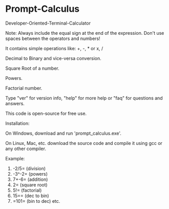 # Prompt-Calculus
Developer-Oriented-Terminal-Calculator

Note: Always include the equal sign at the end of the expression. Don't use spaces between the operators and numbers!


It contains simple operations like: +, -, * or x, /

Decimal to Binary and vice-versa conversion.

Square Root of a number.

Powers.

Factorial number.


Type "ver" for version info, "help" for more help or "faq" for questions and answers.


This code is open-source for free use.


Installation:

On Windows, download and run 'prompt_calculus.exe'.

On Linux, Mac, etc. download the source code and compile it using gcc or any other compiler. 


Example:
1. -2/5= (division) 
2. -3^-2= (powers) 
3. 7+-6= (addition) 
4. 2\= (square root) 
5. 5!= (factorial) 
6. 15== (dec to bin)
7. =101= (bin to dec)
etc.

